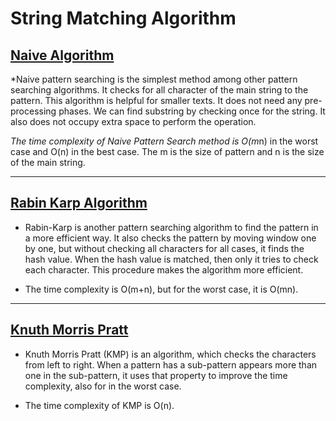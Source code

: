 # String Matching Algorithm

## <a href="https://github.com/sanya2508/String_Algorithm-and-Interview_Problem/blob/master/naive%20algorithm.cpp">Naive Algorithm</a>
 *Naive pattern searching is the simplest method among other pattern searching algorithms. It checks for all character of the main string to the pattern. This algorithm is helpful for smaller texts. It does not need any pre-processing phases. We can find substring by checking once for the string. It also does not occupy extra space to perform the operation.

 *The time complexity of Naive Pattern Search method is O(m*n) in the worst case and O(n) in the best  case. The m is the size of pattern and n is the size of the main string.

<hr/>

## <a href="https://github.com/sanya2508/String_Algorithm-and-Interview_Problem/blob/master/rabin%20carp%20algorithm.cpp">Rabin Karp Algorithm</a>
 * Rabin-Karp is another pattern searching algorithm to find the pattern in a more efficient way. It also checks the pattern by moving window one by one, but without checking all characters for all cases, it finds the hash value. When the hash value is matched, then only it tries to check each character. This procedure makes the algorithm more efficient.

 * The time complexity is O(m+n), but for the worst case, it is O(mn).

<hr/>

## <a href="https://github.com/sanya2508/String_Algorithm-and-Interview_Problem/blob/master/knuth%20morris%20pratt%20algorithm.cpp">Knuth Morris Pratt</a>
 * Knuth Morris Pratt (KMP) is an algorithm, which checks the characters from left to right. When a pattern has a sub-pattern appears more than one in the sub-pattern, it uses that property to improve the time complexity, also for in the worst case.

 * The time complexity of KMP is O(n).
